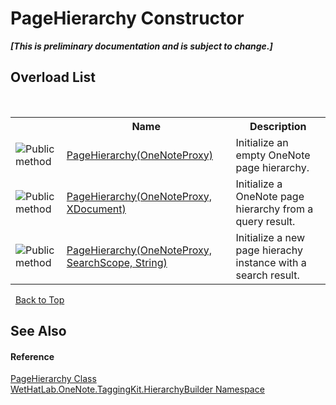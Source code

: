 # PageHierarchy Constructor 
 _**\[This is preliminary documentation and is subject to change.\]**_


## Overload List
&nbsp;<table><tr><th></th><th>Name</th><th>Description</th></tr><tr><td>![Public method](media/pubmethod.gif "Public method")</td><td><a href="358e7d85-0f87-4046-6bc5-a262411571e6">PageHierarchy(OneNoteProxy)</a></td><td>
Initialize an empty OneNote page hierarchy.</td></tr><tr><td>![Public method](media/pubmethod.gif "Public method")</td><td><a href="95a6599c-af4c-75a9-92ad-332f45a7a78e">PageHierarchy(OneNoteProxy, XDocument)</a></td><td>
Initialize a OneNote page hierarchy from a query result.</td></tr><tr><td>![Public method](media/pubmethod.gif "Public method")</td><td><a href="2ed4d0bd-120a-de76-9e1c-67a4166f105d">PageHierarchy(OneNoteProxy, SearchScope, String)</a></td><td>
Initialize a new page hierachy instance with a search result.</td></tr></table>&nbsp;
<a href="#pagehierarchy-constructor">Back to Top</a>

## See Also


#### Reference
<a href="be4597ec-efdc-59c8-8477-7519318b8602">PageHierarchy Class</a><br /><a href="886a8d6b-3c89-17b1-a6bd-f04dfde95aba">WetHatLab.OneNote.TaggingKit.HierarchyBuilder Namespace</a><br />